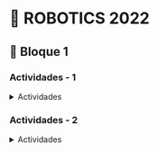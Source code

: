 # 🤖 ROBOTICS 2022

## 🦾 Bloque 1

### Actividades - 1
<details>

<summary>Actividades</summary>


#### 🎲 Dado 1.1
<details>
    <summary>Enunciado</summary>
    <br>
    Habrá que simular un dado electrónicamente. Para ello, se utilizarán 3 LEDs y un pulsador.
    Inicialmente, todos los LEDs estarán apagados. Cuando se presione el pulsador, el sistema
    generará un número aleatorio entre 1 y 3. El número obtenido se mostrará al usuario
    encendiendo los LEDs. Los LEDs se deben situarse en línea, y deberán encenderse siempre de
    forma ordenada: primero los encendidos y luego los apagados, es decir, no mezclados.

</details>
<ul>
    <li> Código: ✅</li>
    <li> Fotografía: ✅</li>
    <li> Vídeo: ✅</li>
    <li> Documentación:  ✅</li>
</ul>

#### 🧠 Memoria 1.2
<details>
    <summary>Enunciado</summary>
    <br>
    En este ejercicio se creará un juego como el «Simón». Como máximo deberá tener 3
    turnos, es decir, la secuencia más larga será de 5 colores. Sin embargo, esto tiene que ser
    modificable fácilmente a nivel de código (una variable), y mostrarlo en el vídeo.
    <br><br>
    Cuando iniciamos la aplicación se debe generar una secuencia aleatoria (de verdad y
    demostrada en el video). Esta secuencia comenzará con 3 opciones, que serán en función de la
    secuencia aleatoria que se obtuvo. Se recomiendo utilizar una estructura de datos, como puede ser array, para almacenar las secuencias. Por ejemplo, esta secuencia podría ser: Verde-RojoVerde, Verde-Verde-Verde, Rojo-Rojo-Rojo, Rojo-Verde-Verde, etc. Entre cada parpadeo se
    debe esperar un segundo. Tras esto, hay que esperar un par de segundos y comenzará el usuario
    a introducirla.<br><br>
    En este momento es cuando el usuario debe reproducir esa secuencia utilizando los
    pulsadores. Un pulsador se corresponderá al rojo y el otro al verde. Es decir, para «acertar» la
    secuencia Verde, Rojo, Verde el usuario deberá pulsar el pulsador asociado al verde una vez,
    después el pulsador asociado al rojo y tras esto el pulsador asociado al verde una vez. Cuando
    se pulse un pulsador, el LED asociado a ese pulsador se deberá iluminar.<br><br>
    Si el usuario realiza la acción correctamente, el juego sube de nivel. El incremento de nivel
    implica añadir un nuevo color generado aleatoriamente a la secuencia previa. Cada vez que el
    usuario acierta la combinación se vuelve a repetir la secuencia anterior añadiendo un parpadeo
    adicional para así ir aumentando la dificultad. ¡Ojo! Se añade un nuevo color a la secuencia
    previa, no hay que generar una nueva secuencia entera. Cuando llegué al final y el usuario
    obtenga la victoria, se mostrará un efecto de luz especial que indicará la victoria del usuario.<br><br>
    Si el usuario se equivoca y realiza una pulsación incorrecta, el juego finalizará, se mostrará
    un efecto de luz que indicará el fin de la partida (diferente al de la victoria) y se volverá a iniciar
    desde el principio. Se debe volver a generar una secuencia aleatoria inicial nueva.<br><br>
    Se debe dividir la funcionalidad del sistema en funciones. Si toda la lógica se encuentra en
    el método «loop», se restará la mitad de puntos, aunque el ejercicio esté bien.<br><br>
    ¡Cuidado! Los pulsadores necesitan de una resistencia, así que hay que añadirla, pues,
    en el caso de que quedaran conectadas directamente las corrientes positivas y negativa se haría
    un cortocircuito y se podría quemar la placa.<br><br>
    Atención: cuando se grabe el video, hay que mostrar tres secuencias/rondas, en dos
    partidas, una en la que funcione bien y otra partida en la que se falle en la segunda secuencia,
    para ver cómo se reinicia el juego. Habrá que mostrar varios inicios del primer turno para
    enseñar que el aleatorio se hizo correctamente. Si no, se descontarán puntos.

</details>
<ul>
    <li> Código: ✅</li>
    <li> Fotografía: ✅</li>
    <li> Vídeo: ✅</li>
    <li> Documentación:  ✅</li>
</ul>

#### 📢 Zumbador 1.3
<details>
    <summary>Enunciado</summary>
    <br>
    Hay que ampliar el ejercicio anterior y agregar un sonido característico a cada uno de los
    LEDs utilizando el zumbador y sustituir los LEDs por un LED RGB. En lugar de utilizar 2 LEDs
    normales habrá que utilizar un LED RGB.
    <br><br>
    El sonido debe reproducirse cuando los LEDs parpadeen o cuando el usuario pulse el
    pulsador asociado a cada LED.<br><br>
    Cuando la partida finalice, y sea debido a que el usuario ha perdido hay que mostrar el
    color azul durante unos segundos. En caso de haber ganado, deberá de haber una «explosión»
    de colores
</details>
<ul>
    <li> Código: ✅</li>
    <li> Fotografía: ✅</li>
    <li> Vídeo: ✅</li>
    <li> Documentación:  ✅</li>
</ul>

#### 🚥 Semaforo 1.4
<details>
    <summary>Enunciado</summary>
    <br>
    En este ejercicio hay que implementar un cruce con dos semáforos. Para ello, cuando un
    semáforo esté en verde, el otro estará en rojo. Después de un tiempo, el semáforo que está en
    verde tendrá que pasar a amarillo, y, tras unos segundos, a rojo. Tras una breve pausa para
    esperar a que los coches terminen de cruzar, el otro deberá de ponerse en verde y repetir el
    mismo proceso.

</details>
<ul>
    <li> Código: ✅</li>
    <li> Fotografía: ✅</li>
    <li> Vídeo: ✅</li>
    <li> Documentación:  ✅</li>
</ul>


#### 🚥👨‍🦯 Semaforo 1.5
<details>
    <summary>Enunciado</summary>
    <br>
    Este ejercicio es una ampliación sobre el ejercicio anterior, cambiando algún componente
    y añadiendo un paso para peatones.<br><br>
    Habrá que cambiar los LEDs de los semáforos a LEDs RGB. Seguirá habiendo dos
    semáforos, pero solo uno tendrá paso para peatones.<br><br>
    Para el paso de peatones, habrá que utilizar el LED verde, el LED rojo, y el zumbador. El
    LED rojo estará encendido cuando el semáforo para coches correspondiente esté en verde.
    Cuando este esté en rojo, y después de un tiempo, para evitar atropellos, se encenderá el LED
    verde para peatones y el zumbador hará pitidos para que las personas ciegas sepan cuando
    cruzar. Cuando quede poco tiempo, el LED verde deberá de parpadear y los sonidos ir un poco
    más rápido. Una vez se ponga en rojo y tras unos segundos, se abrirá el tráfico a los coches en
    la vía correspondiente.


</details>
<ul>
    <li> Código: ✅</li>
    <li> Fotografía: ✅</li>
    <li> Vídeo: ❌</li>
    <li> Documentación:  ✅</li>
</ul>


#### 🕺 Discoteca 1.6
<details>
    <summary>Enunciado</summary>
    <br>
    Se tratará de hacer un sistema para que el DJ pueda cambiar las tonalidades de las luces y el volumen a su gusto. Para ello, se usarán dos potenciómetros.<br><br>
    Un potenciómetro controlará las luces, en nuestro caso, son LEDs RGB. Cuando esté en su valor mínimo, un LED RGB estará apagado y el otro estará iluminando con todos los colores a tope. Según se vaya creciendo el valor del potenciómetro, el LED RGB apagado irá encendiéndose, haciendo una escala de colores (arcoíris y de forma libre y comenzando en 000 y terminando los colores en 255) y el segundo LED hará justamente lo contrario. En el valor central del potenciómetro ambos LEDs RGB deberán de tener la misma tonalidad.<br><br>
    El segundo potenciómetro controlará las notas musicales. El valor mínimo no hará ruido y el máximo hará una de las notas más altas en la escala musical.<br><br>
    Como se necesitarán 7 salidas digitales PWM y en el Arduino UNO solo hay 6, hay tres posibilidades para hacer este ejercicio:<br><br>
        • Pedir prestada la plaza Arduino Mega.<br>
        • Usar un transistor.<br>
        • «Trampearlo» usando una salida para dos LEDs.<br>

</details>
<ul>
    <li> Código: ✅</li>
    <li> Fotografía: ✅</li>
    <li> Vídeo: ✅</li>
    <li> Documentación:  ✅</li>
</ul>



#### 🦃 Regulador 1.7
<details>
    <summary>Enunciado</summary>
    <br>
    Conectar 3 LEDs y un potenciómetro. En función del valor de entrada del potenciómetro se tendrán que encender 0, 1, 2 o los 3 LEDs de forma secuencial, empezando por el 0 y siguiendo el orden. En este caso, todos los LEDs deben encenderse siempre con la misma intensidad, es decir, estarán apagados o encendidos.<br><br>
La secuencia de encendido es: se encienda primero el A, después el B, después el C, después A y B, después B y C, después A y C, y cuando esté en el máximo valor los 3.<br><br>

</details>
<ul>
    <li> Código: ✅</li>
    <li> Fotografía: ✅</li>
    <li> Vídeo: ✅</li>
    <li> Documentación:  ✅</li>
</ul>

#### 🎖️ Regulador 1.8
<details>
    <summary>Enunciado</summary>
    <br>
    Conectar 3 LEDs y un potenciómetro. En función del valor de entrada del potenciómetro se tendrán que encender 0, 1, 2 o los 3 LEDs. No obstante, en este caso, cuando más cercano esté del límite inferior, menos luminosidad tendrán los LED y cuantos más cercanos al límite superior tendrán más luminosidad. Utilizar las salidas PWM para encenderlos.<br><br>

</details>
<ul>
    <li> Código: ✅</li>
    <li> Fotografía: ✅</li>
    <li> Vídeo: ✅</li>
    <li> Documentación:  ✅</li>
</ul>



#### 🎛️ Regulador 1.9
<details>
    <summary>Enunciado</summary>
    <br>
    En este ejercicio habrá que juntar los ejercicios 1.7 y 1.8, haciendo, que un potenciómetro se encargue de seleccionar los LED a encender como en el ejercicio 1.7 y el otro potenciómetro de aplicar la intensidad de luz entre 0 y 255 a los LEDs que estén encendidos según el primer potenciómetro.<br><br>

</details>
<ul>
    <li> Código: ✅</li>
    <li> Fotografía: ✅</li>
    <li> Vídeo: ✅</li>
    <li> Documentación:  ✅</li>
</ul>

</details>




### Actividades - 2
<details>
    <summary>Actividades</summary>

##### 🚪 Abrir 2.1
<details>
    <summary>Enunciado</summary>
    <br>
    La puerta se abre cuando el usuario pulsa el botón A del teclado y permanece abierta
    durante 5 segundos, haciendo que un LED de color rojo esté encendido. Pasado ese tiempo se
    cierra. En otros casos, el LED verde estará iluminando para indicar que se puede pasar.<br><br>
    Si el usuario vuelve a pulsar el botón A mientras la puerta está abierta esa pulsación se
    ignora.<br><br>
    Si el usuario pulsa cualquier otra tecla, no debe realizar ninguna otra acción.<br><br>

</details>
<ul>
    <li> Código: ✅</li>
    <li> Fotografía: ✅</li>
    <li> Vídeo: ❌</li>
    <li> Documentación:  ❌</li>
</ul>


#### 📪 Cerrar 2.2
<details>
    <summary>Enunciado</summary>
    <br>
   Además de abrirse la puerta al pulsar el botón A, cuando el usuario pulse el botón C del
    teclado, la puerta debe cerrarse, siempre y cuando en ese momento este abierta, e
    indistintamente de que aún no hayan pasado los 5 segundos de tiempo de apertura.<br><br>
    El proceso de cerrar la puerta debe ser inmediato una vez se pulsa el botón.<br><br>
    NOTA: en este apartado, la espera de 5 segundos no se puede realizar con un delay(5000),
    ya que debemos continuar procesando pulsaciones de teclado, es decir, ejecutando
    interacciones de la función loop para poder detectar la orden de cierre de puerta. Una opción
    puede ser guardar el milisegundo en el que se pulso el botón de abrir la puerta y compararlo
    con el tiempo actual (para saber si han pasado los 5 segundos).<br><br>

</details>
<ul>
    <li> Código: ✅</li>
    <li> Fotografía: ✅</li>
    <li> Vídeo: ❌</li>
    <li> Documentación:  ❌</li>
</ul>


#### 🔑 Contraseña 2.3
<details>
    <summary>Enunciado</summary>
    <br>
    Ahora añadiremos seguridad a nuestra puerta, requiriendo contraseña para entrar. La
    puerta se deberá abrir cuando el usuario introduzca en el teclado una contraseña: 9876. La
    contraseña se comprobará después de que el usuario introduzca 4 pulsaciones de teclado. Ya
    no puede abrirse pulsando la tecla A, pero sí se cerrará con la tecla C.<br><br>
    Si el usuario introduce la contraseña de forma correcta, el LED verde debe mantenerse
    apagado durante 1 segundo. Tras este segundo, la puerta se abrirá durante 5 segundos, lo que
    implica que el LED rojo se encenderá durante ese tiempo. Durante este periodo, no se podrán
    introducir contraseñas, y si se introduce algo, excepto la tecla C, se obviará.<br><br>
    Si el usuario introduce la contraseña de forma incorrecta, el LED verde deberá parpadear
    3 veces en 3 segundos y quedarse encendido, pues la puerta seguirá cerrada. Durante el periodo
    de parpadeos no se podrán introducir contraseñas ni hará caso a ninguna tecla.<br><br>
    El sistema debe funcionar de forma continua. Es decir, una vez el usuario introduzca una
    contraseña el sistema abra la puerta y la cierre el sistema o el usuario, el sistema deberá estar
    listo para continuar su funcionamiento y recibir más contraseñas.<br><br>

</details>
<ul>
    <li> Código: ✅</li>
    <li> Fotografía: ✅</li>
    <li> Vídeo: ❌</li>
    <li> Documentación:  ❌</li>
</ul>


#### 🧎 Auto 2.4
<details>
    <summary>Enunciado</summary>
    <br>
    Ahora, añadiremos un sistema de seguridad de cara a las personas para que la puerta no
    se cierre cuando ellos están pasando y así no haga daño a la gente y no les llegue a tocar o
    asustar. Por eso, ampliaremos la puerta añadiendo un sensor de ultrasonidos. La puerta seguirá
    abriéndose con la misma contraseña de antes, y se cerrará tras 5 segundos o al pulsar la tecla C.
    Los LEDs funcionarán igual que en el ejercicio anterior.<br><br>
    Supongamos que el usuario está esperando para pasar por la puerta, o está entrando,
    cuando el sensor de ultrasonidos detecta una distancia muy baja, menor de 10 cm.<br><br>
    Colocaremos un sensor de ultrasonidos en la parte de la entrada de la puerta. Mientras
    este sensor este detectando un objeto a menos de 10 centímetros, la puerta no deberá
    cerrarse, aunque hayan pasado los 5 segundos. Si se da este caso, significará que alguien está
    esperando para entrar, o está entrando, y la puerta deberá reiniciar su contador añadiendo
    otros 5 segundos. El sensor de ultrasonidos podrá estar funcionando continuamente, o bien,
    solo cuando se necesite, es decir, cuando se vaya a cerrar la puerta ya sea por la tecla C o por el
    tiempo.<br><br>
    En el caso de que se quiera cerrar con la tecla C, si alguien está a menos de 10 cm, la
    puerta no se deberá cerrar.<br><br>

</details>
<ul>
    <li> Código: ✅</li>
    <li> Fotografía: ✅</li>
    <li> Vídeo: ❌</li>
    <li> Documentación:  ❌</li>
</ul>

</details>
